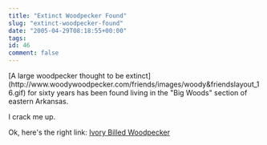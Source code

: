 ```yaml
---
title: "Extinct Woodpecker Found"
slug: "extinct-woodpecker-found"
date: "2005-04-29T08:18:55+00:00"
tags:
id: 46
comment: false
---
```


<div style="clear:both;"></div>[A large woodpecker thought to be extinct](http://www.woodywoodpecker.com/friends/images/woody&friendslayout_16.gif) for sixty years has been found living in the "Big Woods" section of eastern Arkansas.

I crack me up. 

Ok, here's the right link: [Ivory Billed Woodpecker](http://news.fws.gov/NewsReleases/showNews.cfm?newsId=897957A5-1143-3066-401A20C9DFF1CE36)
<div style="clear:both; padding-bottom: 0.25em;"></div>
